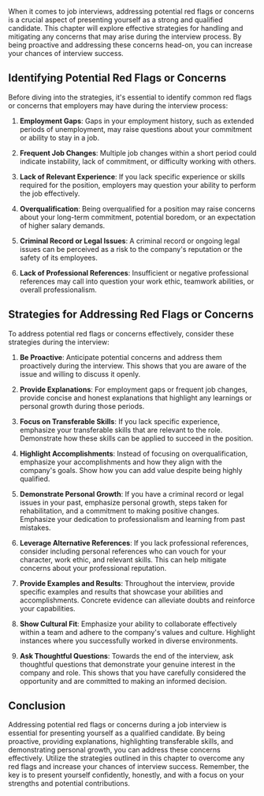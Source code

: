 
When it comes to job interviews, addressing potential red flags or concerns is a crucial aspect of presenting yourself as a strong and qualified candidate. This chapter will explore effective strategies for handling and mitigating any concerns that may arise during the interview process. By being proactive and addressing these concerns head-on, you can increase your chances of interview success.

**Identifying Potential Red Flags or Concerns**
-----------------------------------------------

Before diving into the strategies, it's essential to identify common red flags or concerns that employers may have during the interview process:

1. **Employment Gaps**: Gaps in your employment history, such as extended periods of unemployment, may raise questions about your commitment or ability to stay in a job.

2. **Frequent Job Changes**: Multiple job changes within a short period could indicate instability, lack of commitment, or difficulty working with others.

3. **Lack of Relevant Experience**: If you lack specific experience or skills required for the position, employers may question your ability to perform the job effectively.

4. **Overqualification**: Being overqualified for a position may raise concerns about your long-term commitment, potential boredom, or an expectation of higher salary demands.

5. **Criminal Record or Legal Issues**: A criminal record or ongoing legal issues can be perceived as a risk to the company's reputation or the safety of its employees.

6. **Lack of Professional References**: Insufficient or negative professional references may call into question your work ethic, teamwork abilities, or overall professionalism.

**Strategies for Addressing Red Flags or Concerns**
---------------------------------------------------

To address potential red flags or concerns effectively, consider these strategies during the interview:

1. **Be Proactive**: Anticipate potential concerns and address them proactively during the interview. This shows that you are aware of the issue and willing to discuss it openly.

2. **Provide Explanations**: For employment gaps or frequent job changes, provide concise and honest explanations that highlight any learnings or personal growth during those periods.

3. **Focus on Transferable Skills**: If you lack specific experience, emphasize your transferable skills that are relevant to the role. Demonstrate how these skills can be applied to succeed in the position.

4. **Highlight Accomplishments**: Instead of focusing on overqualification, emphasize your accomplishments and how they align with the company's goals. Show how you can add value despite being highly qualified.

5. **Demonstrate Personal Growth**: If you have a criminal record or legal issues in your past, emphasize personal growth, steps taken for rehabilitation, and a commitment to making positive changes. Emphasize your dedication to professionalism and learning from past mistakes.

6. **Leverage Alternative References**: If you lack professional references, consider including personal references who can vouch for your character, work ethic, and relevant skills. This can help mitigate concerns about your professional reputation.

7. **Provide Examples and Results**: Throughout the interview, provide specific examples and results that showcase your abilities and accomplishments. Concrete evidence can alleviate doubts and reinforce your capabilities.

8. **Show Cultural Fit**: Emphasize your ability to collaborate effectively within a team and adhere to the company's values and culture. Highlight instances where you successfully worked in diverse environments.

9. **Ask Thoughtful Questions**: Towards the end of the interview, ask thoughtful questions that demonstrate your genuine interest in the company and role. This shows that you have carefully considered the opportunity and are committed to making an informed decision.

**Conclusion**
--------------

Addressing potential red flags or concerns during a job interview is essential for presenting yourself as a qualified candidate. By being proactive, providing explanations, highlighting transferable skills, and demonstrating personal growth, you can address these concerns effectively. Utilize the strategies outlined in this chapter to overcome any red flags and increase your chances of interview success. Remember, the key is to present yourself confidently, honestly, and with a focus on your strengths and potential contributions.
